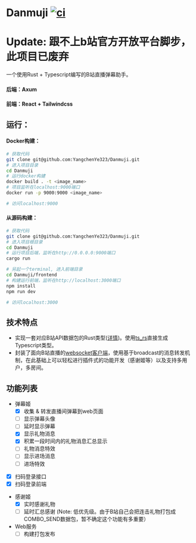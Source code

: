 # Danmuji [![ci](https://github.com/YangchenYe323/Danmuji/actions/workflows/rust-test.yml/badge.svg)](https://github.com/YangchenYe323/Danmuji/actions/workflows/rust-test.yml)

# Update: 跟不上b站官方开放平台脚步，此项目已废弃

一个使用Rust + Typescript编写的B站直播弹幕助手。

#### 后端：Axum
#### 前端：React + Tailwindcss

## 运行：

#### Docker构建：
```bash
# 获取代码
git clone git@github.com:YangchenYe323/Danmuji.git
# 进入项目目录
cd Danmuji
# 运行docker构建
docker build . -t <image_name>
# 项目监听在localhost:9000端口
docker run -p 9000:9000 <image_name>

# 访问localhost:9000
```

#### 从源码构建：
```bash
# 获取代码
git clone git@github.com:YangchenYe323/Danmuji.git
# 进入项目根目录
cd Danmuji
# 运行项目后端，监听在http://0.0.0.0:9000端口
cargo run

# 另起一个terminal, 进入前端目录
cd Danmuji/frontend
# 构建运行前端，监听在http://localhost:3000端口
npm install
npm run dev

# 访问localhost:3000
```


## 技术特点
- 实现一套对应B站API数据包的Rust类型([详情](src/client/common.rs))。使用[ts_rs](https://github.com/Aleph-Alpha/ts-rs)直接生成Typescript类型。
- 封装了面向B站直播的[websocket客户端](src/client/biliclient.rs)，使用基于broadcast的消息转发机制，在此基础上可以轻松进行插件式的功能开发（感谢姬等）以及支持多用户，多房间。

## 功能列表

- 弹幕姬
  - [x] 收集 & 转发直播间弹幕到web页面
  - [ ] 显示弹幕头像
  - [ ] 延时显示弹幕
  - [x] 显示礼物消息
  - [x] 积累一段时间内的礼物消息汇总显示
  - [ ] 礼物消息特效
  - [ ] 显示进场消息
  - [ ] 进场特效
  
- [x] 扫码登录接口
- [x] 扫码登录前端
 
- 感谢姬
  - [x] 实时感谢礼物
  - [ ] 延时汇总感谢 (Note: 低优先级。由于B站自己会把连击礼物打包成COMBO_SEND数据包，暂不确定这个功能有多重要）

- Web服务
  - [ ] 构建打包发布
